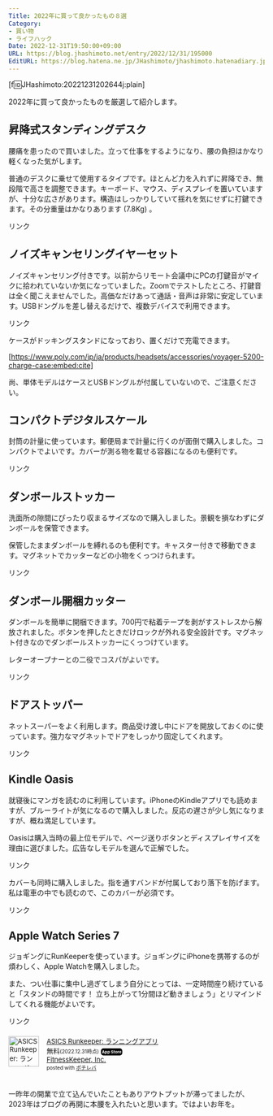 ```yaml
---
Title: 2022年に買って良かったもの８選
Category:
- 買い物
- ライフハック
Date: 2022-12-31T19:50:00+09:00
URL: https://blog.jhashimoto.net/entry/2022/12/31/195000
EditURL: https://blog.hatena.ne.jp/JHashimoto/jhashimoto.hatenadiary.jp/atom/entry/4207112889949766984
---
```


[f:id:JHashimoto:20221231202644j:plain]

2022年に買って良かったものを厳選して紹介します。

<!-- more -->

## 昇降式スタンディングデスク

腰痛を患ったので買いました。立って仕事をするようになり、腰の負担はかなり軽くなった気がします。

普通のデスクに乗せて使用するタイプです。ほとんど力を入れずに昇降でき、無段階で高さを調整できます。キーボード、マウス、ディスプレイを置いていますが、十分な広さがあります。構造はしっかりしていて揺れを気にせずに打鍵できます。その分重量はかなりあります (7.8Kg) 。

<!-- START MoshimoAffiliateEasyLink -->
<script type="text/javascript">
(function(b,c,f,g,a,d,e){b.MoshimoAffiliateObject=a;
b[a]=b[a]||function(){arguments.currentScript=c.currentScript
||c.scripts[c.scripts.length-2];(b[a].q=b[a].q||[]).push(arguments)};
c.getElementById(a)||(d=c.createElement(f),d.src=g,
d.id=a,e=c.getElementsByTagName("body")[0],e.appendChild(d))})
(window,document,"script","//dn.msmstatic.com/site/cardlink/bundle.js?20220329","msmaflink");
msmaflink({"n":"Fenge スタンディングデスク 昇降式デスク リフティングテーブル 高さ調整 PCデスク 小型 持ち運び 折りたたみ無段階座位立位両用オフィスワークテーブル SD255006WO","b":"Fenge","t":"SD255006WO","d":"https:\/\/m.media-amazon.com","c_p":"\/images\/I","p":["\/51rqECurDDL._SL500_.jpg","\/51ORwSKq6jL._SL500_.jpg","\/41WCQceU--L._SL500_.jpg","\/51GUQK7OV+L._SL500_.jpg","\/412hjHa5YtL._SL500_.jpg","\/51eszEiicmL._SL500_.jpg"],"u":{"u":"https:\/\/www.amazon.co.jp\/dp\/B088LWSZXJ","t":"amazon","r_v":""},"v":"2.1","b_l":[{"id":1,"u_tx":"Amazonで見る","u_bc":"#f79256","u_url":"https:\/\/www.amazon.co.jp\/dp\/B088LWSZXJ","a_id":119719,"p_id":170,"pl_id":27060,"pc_id":185,"s_n":"amazon","u_so":1},{"id":2,"u_tx":"楽天市場で見る","u_bc":"#f76956","u_url":"https:\/\/search.rakuten.co.jp\/search\/mall\/Fenge%20%E3%82%B9%E3%82%BF%E3%83%B3%E3%83%87%E3%82%A3%E3%83%B3%E3%82%B0%E3%83%87%E3%82%B9%E3%82%AF%20%E6%98%87%E9%99%8D%E5%BC%8F%E3%83%87%E3%82%B9%E3%82%AF%20%E3%83%AA%E3%83%95%E3%83%86%E3%82%A3%E3%83%B3%E3%82%B0%E3%83%86%E3%83%BC%E3%83%96%E3%83%AB%20%E9%AB%98%E3%81%95%E8%AA%BF%E6%95%B4%20PC%E3%83%87%E3%82%B9%E3%82%AF%20%E5%B0%8F%E5%9E%8B%20%E6%8C%81%E3%81%A1%E9%81%8B%E3%81%B3%20%E6%8A%98%E3%82%8A%E3%81%9F%E3%81%9F%E3%81%BF%E7%84%A1%E6%AE%B5%E9%9A%8E%E5%BA%A7%E4%BD%8D%E7%AB%8B%E4%BD%8D%E4%B8%A1%E7%94%A8%E3%82%AA%E3%83%95%E3%82%A3%E3%82%B9%E3%83%AF%E3%83%BC%E3%82%AF%E3%83%86%E3%83%BC%E3%83%96%E3%83%AB%20SD255006WO\/","a_id":119718,"p_id":54,"pl_id":27059,"pc_id":54,"s_n":"rakuten","u_so":2},{"id":3,"u_tx":"Yahoo!ショッピングで見る","u_bc":"#66a7ff","u_url":"https:\/\/shopping.yahoo.co.jp\/search?first=1\u0026p=Fenge%20%E3%82%B9%E3%82%BF%E3%83%B3%E3%83%87%E3%82%A3%E3%83%B3%E3%82%B0%E3%83%87%E3%82%B9%E3%82%AF%20%E6%98%87%E9%99%8D%E5%BC%8F%E3%83%87%E3%82%B9%E3%82%AF%20%E3%83%AA%E3%83%95%E3%83%86%E3%82%A3%E3%83%B3%E3%82%B0%E3%83%86%E3%83%BC%E3%83%96%E3%83%AB%20%E9%AB%98%E3%81%95%E8%AA%BF%E6%95%B4%20PC%E3%83%87%E3%82%B9%E3%82%AF%20%E5%B0%8F%E5%9E%8B%20%E6%8C%81%E3%81%A1%E9%81%8B%E3%81%B3%20%E6%8A%98%E3%82%8A%E3%81%9F%E3%81%9F%E3%81%BF%E7%84%A1%E6%AE%B5%E9%9A%8E%E5%BA%A7%E4%BD%8D%E7%AB%8B%E4%BD%8D%E4%B8%A1%E7%94%A8%E3%82%AA%E3%83%95%E3%82%A3%E3%82%B9%E3%83%AF%E3%83%BC%E3%82%AF%E3%83%86%E3%83%BC%E3%83%96%E3%83%AB%20SD255006WO","a_id":3758086,"p_id":1225,"pl_id":27061,"pc_id":1925,"s_n":"yahoo","u_so":3}],"eid":"sV7QS","s":"s"});
</script>
<div id="msmaflink-sV7QS">リンク</div>
<!-- MoshimoAffiliateEasyLink END -->

## ノイズキャンセリングイヤーセット

ノイズキャンセリング付きです。以前からリモート会議中にPCの打鍵音がマイクに拾われていないか気になっていました。Zoomでテストしたところ、打鍵音は全く聞こえませんでした。高価なだけあって通話・音声は非常に安定しています。USBドングルを差し替えるだけで、複数デバイスで利用できます。

<!-- START MoshimoAffiliateEasyLink -->
<script type="text/javascript">
(function(b,c,f,g,a,d,e){b.MoshimoAffiliateObject=a;
b[a]=b[a]||function(){arguments.currentScript=c.currentScript
||c.scripts[c.scripts.length-2];(b[a].q=b[a].q||[]).push(arguments)};
c.getElementById(a)||(d=c.createElement(f),d.src=g,
d.id=a,e=c.getElementsByTagName("body")[0],e.appendChild(d))})
(window,document,"script","//dn.msmstatic.com/site/cardlink/bundle.js?20220329","msmaflink");
msmaflink({"n":"Plantronics(プラトロニクス) Voyager 5200 UC イヤーセット","b":"ポリー(Poly)","t":"206110-01","d":"https:\/\/m.media-amazon.com","c_p":"\/images\/I","p":["\/31Nw4SFyO4L._SL500_.jpg","\/51pMFRlm7VL._SL500_.jpg","\/41EHg83Mn8L._SL500_.jpg","\/416OutE9L4L._SL500_.jpg","\/41EuqnU2I0L._SL500_.jpg","\/51omOUQjY-L._SL500_.jpg","\/41IBE7ub42L._SL500_.jpg","\/41wbNdE05WL._SL500_.jpg"],"u":{"u":"https:\/\/www.amazon.co.jp\/dp\/B07DFQWGYB","t":"amazon","r_v":""},"v":"2.1","b_l":[{"id":1,"u_tx":"Amazonで見る","u_bc":"#f79256","u_url":"https:\/\/www.amazon.co.jp\/dp\/B07DFQWGYB","a_id":119719,"p_id":170,"pl_id":27060,"pc_id":185,"s_n":"amazon","u_so":1},{"id":2,"u_tx":"楽天市場で見る","u_bc":"#f76956","u_url":"https:\/\/search.rakuten.co.jp\/search\/mall\/Plantronics(%E3%83%97%E3%83%A9%E3%83%88%E3%83%AD%E3%83%8B%E3%82%AF%E3%82%B9)%20Voyager%205200%20UC%20%E3%82%A4%E3%83%A4%E3%83%BC%E3%82%BB%E3%83%83%E3%83%88\/","a_id":119718,"p_id":54,"pl_id":27059,"pc_id":54,"s_n":"rakuten","u_so":2},{"id":3,"u_tx":"Yahoo!ショッピングで見る","u_bc":"#66a7ff","u_url":"https:\/\/shopping.yahoo.co.jp\/search?first=1\u0026p=Plantronics(%E3%83%97%E3%83%A9%E3%83%88%E3%83%AD%E3%83%8B%E3%82%AF%E3%82%B9)%20Voyager%205200%20UC%20%E3%82%A4%E3%83%A4%E3%83%BC%E3%82%BB%E3%83%83%E3%83%88","a_id":3758086,"p_id":1225,"pl_id":27061,"pc_id":1925,"s_n":"yahoo","u_so":3}],"eid":"6TnDn","s":"s"});
</script>
<div id="msmaflink-6TnDn">リンク</div>
<!-- MoshimoAffiliateEasyLink END -->


ケースがドッキングスタンドになっており、置くだけで充電できます。

[https://www.poly.com/jp/ja/products/headsets/accessories/voyager-5200-charge-case:embed:cite]

尚、単体モデルはケースとUSBドングルが付属していないので、ご注意ください。

## コンパクトデジタルスケール

封筒の計量に使っています。郵便局まで計量に行くのが面倒で購入しました。コンパクトでよいです。カバーが測る物を載せる容器になるのも便利です。

<!-- START MoshimoAffiliateEasyLink -->
<script type="text/javascript">
(function(b,c,f,g,a,d,e){b.MoshimoAffiliateObject=a;
b[a]=b[a]||function(){arguments.currentScript=c.currentScript
||c.scripts[c.scripts.length-2];(b[a].q=b[a].q||[]).push(arguments)};
c.getElementById(a)||(d=c.createElement(f),d.src=g,
d.id=a,e=c.getElementsByTagName("body")[0],e.appendChild(d))})
(window,document,"script","//dn.msmstatic.com/site/cardlink/bundle.js?20220329","msmaflink");
msmaflink({"n":"YUUICHI コンパクトデジタルスケール 0.1gから3000gまで計量可能 はかり デジタル 測り 料理 調理 お菓子作り 封筒 レタースケール 風袋引き 計量はかり 日本語取扱説明書付き　電池付き","b":"YUUICHI","t":"N\\C","d":"https:\/\/m.media-amazon.com","c_p":"\/images\/I","p":["\/41SNM2X7pXL._SL500_.jpg","\/41OILJ5BF2L._SL500_.jpg","\/51lda9ilXhL._SL500_.jpg","\/51G5AJReANL._SL500_.jpg","\/41dONBxjqXL._SL500_.jpg","\/41F9WVgVqCL._SL500_.jpg","\/41+sZXFkMUL._SL500_.jpg"],"u":{"u":"https:\/\/www.amazon.co.jp\/dp\/B09XXWJY2L","t":"amazon","r_v":""},"v":"2.1","b_l":[{"id":1,"u_tx":"Amazonで見る","u_bc":"#f79256","u_url":"https:\/\/www.amazon.co.jp\/dp\/B09XXWJY2L","a_id":119719,"p_id":170,"pl_id":27060,"pc_id":185,"s_n":"amazon","u_so":1},{"id":2,"u_tx":"楽天市場で見る","u_bc":"#f76956","u_url":"https:\/\/search.rakuten.co.jp\/search\/mall\/YUUICHI%20%E3%82%B3%E3%83%B3%E3%83%91%E3%82%AF%E3%83%88%E3%83%87%E3%82%B8%E3%82%BF%E3%83%AB%E3%82%B9%E3%82%B1%E3%83%BC%E3%83%AB%200.1g%E3%81%8B%E3%82%893000g%E3%81%BE%E3%81%A7%E8%A8%88%E9%87%8F%E5%8F%AF%E8%83%BD%20%E3%81%AF%E3%81%8B%E3%82%8A%20%E3%83%87%E3%82%B8%E3%82%BF%E3%83%AB%20%E6%B8%AC%E3%82%8A%20%E6%96%99%E7%90%86%20%E8%AA%BF%E7%90%86%20%E3%81%8A%E8%8F%93%E5%AD%90%E4%BD%9C%E3%82%8A%20%E5%B0%81%E7%AD%92%20%E3%83%AC%E3%82%BF%E3%83%BC%E3%82%B9%E3%82%B1%E3%83%BC%E3%83%AB%20%E9%A2%A8%E8%A2%8B%E5%BC%95%E3%81%8D%20%E8%A8%88%E9%87%8F%E3%81%AF%E3%81%8B%E3%82%8A%20%E6%97%A5%E6%9C%AC%E8%AA%9E%E5%8F%96%E6%89%B1%E8%AA%AC%E6%98%8E%E6%9B%B8%E4%BB%98%E3%81%8D%E3%80%80%E9%9B%BB%E6%B1%A0%E4%BB%98%E3%81%8D\/","a_id":119718,"p_id":54,"pl_id":27059,"pc_id":54,"s_n":"rakuten","u_so":2},{"id":3,"u_tx":"Yahoo!ショッピングで見る","u_bc":"#66a7ff","u_url":"https:\/\/shopping.yahoo.co.jp\/search?first=1\u0026p=YUUICHI%20%E3%82%B3%E3%83%B3%E3%83%91%E3%82%AF%E3%83%88%E3%83%87%E3%82%B8%E3%82%BF%E3%83%AB%E3%82%B9%E3%82%B1%E3%83%BC%E3%83%AB%200.1g%E3%81%8B%E3%82%893000g%E3%81%BE%E3%81%A7%E8%A8%88%E9%87%8F%E5%8F%AF%E8%83%BD%20%E3%81%AF%E3%81%8B%E3%82%8A%20%E3%83%87%E3%82%B8%E3%82%BF%E3%83%AB%20%E6%B8%AC%E3%82%8A%20%E6%96%99%E7%90%86%20%E8%AA%BF%E7%90%86%20%E3%81%8A%E8%8F%93%E5%AD%90%E4%BD%9C%E3%82%8A%20%E5%B0%81%E7%AD%92%20%E3%83%AC%E3%82%BF%E3%83%BC%E3%82%B9%E3%82%B1%E3%83%BC%E3%83%AB%20%E9%A2%A8%E8%A2%8B%E5%BC%95%E3%81%8D%20%E8%A8%88%E9%87%8F%E3%81%AF%E3%81%8B%E3%82%8A%20%E6%97%A5%E6%9C%AC%E8%AA%9E%E5%8F%96%E6%89%B1%E8%AA%AC%E6%98%8E%E6%9B%B8%E4%BB%98%E3%81%8D%E3%80%80%E9%9B%BB%E6%B1%A0%E4%BB%98%E3%81%8D","a_id":3758086,"p_id":1225,"pl_id":27061,"pc_id":1925,"s_n":"yahoo","u_so":3}],"eid":"nneCv","s":"s"});
</script>
<div id="msmaflink-nneCv">リンク</div>
<!-- MoshimoAffiliateEasyLink END -->

## ダンボールストッカー

洗面所の隙間にぴったり収まるサイズなので購入しました。景観を損なわずにダンボールを保管できます。

保管したままダンボールを縛れるのも便利です。キャスター付きで移動できます。マグネットでカッターなどの小物をくっつけられます。

<!-- START MoshimoAffiliateEasyLink -->
<script type="text/javascript">
(function(b,c,f,g,a,d,e){b.MoshimoAffiliateObject=a;
b[a]=b[a]||function(){arguments.currentScript=c.currentScript
||c.scripts[c.scripts.length-2];(b[a].q=b[a].q||[]).push(arguments)};
c.getElementById(a)||(d=c.createElement(f),d.src=g,
d.id=a,e=c.getElementsByTagName("body")[0],e.appendChild(d))})
(window,document,"script","//dn.msmstatic.com/site/cardlink/bundle.js?20220329","msmaflink");
msmaflink({"n":"ビーワーススタイル ダンボールストッカー fillete(フィレッテ) 段ボールストッカー (ダンボールストッカー ホワイト×グレー W120)","b":"be worth style","t":"","d":"https:\/\/m.media-amazon.com","c_p":"\/images\/I","p":["\/2155xoqI4DL._SL500_.jpg","\/41qoH3lTwIL._SL500_.jpg","\/41uQcWekkLL._SL500_.jpg","\/4114T8N49gL._SL500_.jpg","\/41cZQwk6Q5L._SL500_.jpg","\/31vb8bOpjSL._SL500_.jpg","\/4126QriaxpL._SL500_.jpg","\/31Rb5QXuj0L._SL500_.jpg","\/418OTIAZC1L._SL500_.jpg"],"u":{"u":"https:\/\/www.amazon.co.jp\/dp\/B09MCH6R65","t":"amazon","r_v":""},"v":"2.1","b_l":[{"id":1,"u_tx":"Amazonで見る","u_bc":"#f79256","u_url":"https:\/\/www.amazon.co.jp\/dp\/B09MCH6R65","a_id":119719,"p_id":170,"pl_id":27060,"pc_id":185,"s_n":"amazon","u_so":1},{"id":2,"u_tx":"楽天市場で見る","u_bc":"#f76956","u_url":"https:\/\/search.rakuten.co.jp\/search\/mall\/%E3%83%93%E3%83%BC%E3%83%AF%E3%83%BC%E3%82%B9%E3%82%B9%E3%82%BF%E3%82%A4%E3%83%AB%20%E3%83%80%E3%83%B3%E3%83%9C%E3%83%BC%E3%83%AB%E3%82%B9%E3%83%88%E3%83%83%E3%82%AB%E3%83%BC%20fillete(%E3%83%95%E3%82%A3%E3%83%AC%E3%83%83%E3%83%86)%20%E6%AE%B5%E3%83%9C%E3%83%BC%E3%83%AB%E3%82%B9%E3%83%88%E3%83%83%E3%82%AB%E3%83%BC%20(%E3%83%80%E3%83%B3%E3%83%9C%E3%83%BC%E3%83%AB%E3%82%B9%E3%83%88%E3%83%83%E3%82%AB%E3%83%BC%20%E3%83%9B%E3%83%AF%E3%82%A4%E3%83%88%C3%97%E3%82%B0%E3%83%AC%E3%83%BC%20W120)\/","a_id":119718,"p_id":54,"pl_id":27059,"pc_id":54,"s_n":"rakuten","u_so":2},{"id":3,"u_tx":"Yahoo!ショッピングで見る","u_bc":"#66a7ff","u_url":"https:\/\/shopping.yahoo.co.jp\/search?first=1\u0026p=%E3%83%93%E3%83%BC%E3%83%AF%E3%83%BC%E3%82%B9%E3%82%B9%E3%82%BF%E3%82%A4%E3%83%AB%20%E3%83%80%E3%83%B3%E3%83%9C%E3%83%BC%E3%83%AB%E3%82%B9%E3%83%88%E3%83%83%E3%82%AB%E3%83%BC%20fillete(%E3%83%95%E3%82%A3%E3%83%AC%E3%83%83%E3%83%86)%20%E6%AE%B5%E3%83%9C%E3%83%BC%E3%83%AB%E3%82%B9%E3%83%88%E3%83%83%E3%82%AB%E3%83%BC%20(%E3%83%80%E3%83%B3%E3%83%9C%E3%83%BC%E3%83%AB%E3%82%B9%E3%83%88%E3%83%83%E3%82%AB%E3%83%BC%20%E3%83%9B%E3%83%AF%E3%82%A4%E3%83%88%C3%97%E3%82%B0%E3%83%AC%E3%83%BC%20W120)","a_id":3758086,"p_id":1225,"pl_id":27061,"pc_id":1925,"s_n":"yahoo","u_so":3}],"eid":"daB01","s":"s"});
</script>
<div id="msmaflink-daB01">リンク</div>
<!-- MoshimoAffiliateEasyLink END -->

## ダンボール開梱カッター

ダンボールを簡単に開梱できます。700円で粘着テープを剥がすストレスから解放されました。ボタンを押したときだけロックが外れる安全設計です。マグネット付きなのでダンボールストッカーにくっつけています。

レターオープナーとの二役でコスパがよいです。

<!-- START MoshimoAffiliateEasyLink -->
<script type="text/javascript">
(function(b,c,f,g,a,d,e){b.MoshimoAffiliateObject=a;
b[a]=b[a]||function(){arguments.currentScript=c.currentScript
||c.scripts[c.scripts.length-2];(b[a].q=b[a].q||[]).push(arguments)};
c.getElementById(a)||(d=c.createElement(f),d.src=g,
d.id=a,e=c.getElementsByTagName("body")[0],e.appendChild(d))})
(window,document,"script","//dn.msmstatic.com/site/cardlink/bundle.js?20220329","msmaflink");
msmaflink({"n":"サンスター文具 レターオープナー 開梱カッター SHUTTO シュット ブラック S3720799","b":"サンスター文具(Sun-Star Stationery)","t":"S3720799","d":"https:\/\/m.media-amazon.com","c_p":"\/images\/I","p":["\/41dUN1am26L._SL500_.jpg","\/41PejMJH+dL._SL500_.jpg","\/41QqzFWmMhL._SL500_.jpg","\/512M-PRektL._SL500_.jpg","\/519xRMOUKtL._SL500_.jpg","\/41NC0Zq0lKL._SL500_.jpg","\/51bF7xetUyL._SL500_.jpg","\/41PjOgYEO5L._SL500_.jpg","\/31TqsXJXKBL._SL500_.jpg","\/41k7P-B2huL._SL500_.jpg","\/31OxmBSNSyL._SL500_.jpg","\/41ABbWkntvL._SL500_.jpg","\/312J-8+S3sL._SL500_.jpg","\/31+N1fbx+vL._SL500_.jpg","\/4181adeN1BL._SL500_.jpg"],"u":{"u":"https:\/\/www.amazon.co.jp\/dp\/B09STL9DQG","t":"amazon","r_v":""},"v":"2.1","b_l":[{"id":1,"u_tx":"Amazonで見る","u_bc":"#f79256","u_url":"https:\/\/www.amazon.co.jp\/dp\/B09STL9DQG","a_id":119719,"p_id":170,"pl_id":27060,"pc_id":185,"s_n":"amazon","u_so":1},{"id":2,"u_tx":"楽天市場で見る","u_bc":"#f76956","u_url":"https:\/\/search.rakuten.co.jp\/search\/mall\/%E3%82%B5%E3%83%B3%E3%82%B9%E3%82%BF%E3%83%BC%E6%96%87%E5%85%B7%20%E3%83%AC%E3%82%BF%E3%83%BC%E3%82%AA%E3%83%BC%E3%83%97%E3%83%8A%E3%83%BC%20%E9%96%8B%E6%A2%B1%E3%82%AB%E3%83%83%E3%82%BF%E3%83%BC%20SHUTTO%20%E3%82%B7%E3%83%A5%E3%83%83%E3%83%88%20%E3%83%96%E3%83%A9%E3%83%83%E3%82%AF%20S3720799\/","a_id":119718,"p_id":54,"pl_id":27059,"pc_id":54,"s_n":"rakuten","u_so":2},{"id":3,"u_tx":"Yahoo!ショッピングで見る","u_bc":"#66a7ff","u_url":"https:\/\/shopping.yahoo.co.jp\/search?first=1\u0026p=%E3%82%B5%E3%83%B3%E3%82%B9%E3%82%BF%E3%83%BC%E6%96%87%E5%85%B7%20%E3%83%AC%E3%82%BF%E3%83%BC%E3%82%AA%E3%83%BC%E3%83%97%E3%83%8A%E3%83%BC%20%E9%96%8B%E6%A2%B1%E3%82%AB%E3%83%83%E3%82%BF%E3%83%BC%20SHUTTO%20%E3%82%B7%E3%83%A5%E3%83%83%E3%83%88%20%E3%83%96%E3%83%A9%E3%83%83%E3%82%AF%20S3720799","a_id":3758086,"p_id":1225,"pl_id":27061,"pc_id":1925,"s_n":"yahoo","u_so":3}],"eid":"rFjLV","s":"s"});
</script>
<div id="msmaflink-rFjLV">リンク</div>
<!-- MoshimoAffiliateEasyLink END -->

## ドアストッパー

ネットスーパーをよく利用します。商品受け渡し中にドアを開放しておくのに使っています。強力なマグネットでドアをしっかり固定してくれます。

<!-- START MoshimoAffiliateEasyLink -->
<script type="text/javascript">
(function(b,c,f,g,a,d,e){b.MoshimoAffiliateObject=a;
b[a]=b[a]||function(){arguments.currentScript=c.currentScript
||c.scripts[c.scripts.length-2];(b[a].q=b[a].q||[]).push(arguments)};
c.getElementById(a)||(d=c.createElement(f),d.src=g,
d.id=a,e=c.getElementsByTagName("body")[0],e.appendChild(d))})
(window,document,"script","//dn.msmstatic.com/site/cardlink/bundle.js?20220329","msmaflink");
msmaflink({"n":"ドアストッパー マグネット ネオガチット アイデア 便利","b":"マクティー","t":"007554742","d":"https:\/\/m.media-amazon.com","c_p":"\/images\/I","p":["\/41-snYtVirL._SL500_.jpg","\/51N+xWhkwHL._SL500_.jpg","\/31pawy4W4kL._SL500_.jpg"],"u":{"u":"https:\/\/www.amazon.co.jp\/dp\/B008CH4MDY","t":"amazon","r_v":""},"v":"2.1","b_l":[{"id":1,"u_tx":"Amazonで見る","u_bc":"#f79256","u_url":"https:\/\/www.amazon.co.jp\/dp\/B008CH4MDY","a_id":119719,"p_id":170,"pl_id":27060,"pc_id":185,"s_n":"amazon","u_so":1},{"id":2,"u_tx":"楽天市場で見る","u_bc":"#f76956","u_url":"https:\/\/search.rakuten.co.jp\/search\/mall\/%E3%83%89%E3%82%A2%E3%82%B9%E3%83%88%E3%83%83%E3%83%91%E3%83%BC%20%E3%83%9E%E3%82%B0%E3%83%8D%E3%83%83%E3%83%88%20%E3%83%8D%E3%82%AA%E3%82%AC%E3%83%81%E3%83%83%E3%83%88%20%E3%82%A2%E3%82%A4%E3%83%87%E3%82%A2%20%E4%BE%BF%E5%88%A9\/","a_id":119718,"p_id":54,"pl_id":27059,"pc_id":54,"s_n":"rakuten","u_so":2},{"id":3,"u_tx":"Yahoo!ショッピングで見る","u_bc":"#66a7ff","u_url":"https:\/\/shopping.yahoo.co.jp\/search?first=1\u0026p=%E3%83%89%E3%82%A2%E3%82%B9%E3%83%88%E3%83%83%E3%83%91%E3%83%BC%20%E3%83%9E%E3%82%B0%E3%83%8D%E3%83%83%E3%83%88%20%E3%83%8D%E3%82%AA%E3%82%AC%E3%83%81%E3%83%83%E3%83%88%20%E3%82%A2%E3%82%A4%E3%83%87%E3%82%A2%20%E4%BE%BF%E5%88%A9","a_id":3758086,"p_id":1225,"pl_id":27061,"pc_id":1925,"s_n":"yahoo","u_so":3}],"eid":"4tOQN","s":"s"});
</script>
<div id="msmaflink-4tOQN">リンク</div>
<!-- MoshimoAffiliateEasyLink END -->

## Kindle Oasis

就寝後にマンガを読むのに利用しています。iPhoneのKindleアプリでも読めますが、ブルーライトが気になるので購入しました。反応の遅さが少し気になりますが、概ね満足しています。

Oasisは購入当時の最上位モデルで、ページ送りボタンとディスプレイサイズを理由に選びました。広告なしモデルを選んで正解でした。

<!-- START MoshimoAffiliateEasyLink -->
<script type="text/javascript">
(function(b,c,f,g,a,d,e){b.MoshimoAffiliateObject=a;
b[a]=b[a]||function(){arguments.currentScript=c.currentScript
||c.scripts[c.scripts.length-2];(b[a].q=b[a].q||[]).push(arguments)};
c.getElementById(a)||(d=c.createElement(f),d.src=g,
d.id=a,e=c.getElementsByTagName("body")[0],e.appendChild(d))})
(window,document,"script","//dn.msmstatic.com/site/cardlink/bundle.js?20220329","msmaflink");
msmaflink({"n":"Kindle Oasis 色調調節ライト搭載 wifi+4G 32GB 電子書籍リーダー","b":"Amazon","t":"53-015865","d":"https:\/\/m.media-amazon.com","c_p":"\/images\/I","p":["\/41Y+N+ZHOvL._SL500_.jpg","\/514HLx2qc0L._SL500_.jpg","\/41AKedyOt4S._SL500_.jpg","\/41X5VWm4G3L._SL500_.jpg","\/51343mEk1hL._SL500_.jpg","\/5186+K31ESL._SL500_.jpg","\/41jSwklYHsL._SL500_.jpg","\/41kn9w395SL._SL500_.jpg"],"u":{"u":"https:\/\/www.amazon.co.jp\/dp\/B07GM846NR","t":"amazon","r_v":""},"v":"2.1","b_l":[{"id":1,"u_tx":"Amazonで見る","u_bc":"#f79256","u_url":"https:\/\/www.amazon.co.jp\/dp\/B07GM846NR","a_id":119719,"p_id":170,"pl_id":27060,"pc_id":185,"s_n":"amazon","u_so":1},{"id":2,"u_tx":"楽天市場で見る","u_bc":"#f76956","u_url":"https:\/\/search.rakuten.co.jp\/search\/mall\/Kindle%20Oasis%20%E8%89%B2%E8%AA%BF%E8%AA%BF%E7%AF%80%E3%83%A9%E3%82%A4%E3%83%88%E6%90%AD%E8%BC%89%20wifi%2B4G%2032GB%20%E9%9B%BB%E5%AD%90%E6%9B%B8%E7%B1%8D%E3%83%AA%E3%83%BC%E3%83%80%E3%83%BC\/","a_id":119718,"p_id":54,"pl_id":27059,"pc_id":54,"s_n":"rakuten","u_so":2},{"id":3,"u_tx":"Yahoo!ショッピングで見る","u_bc":"#66a7ff","u_url":"https:\/\/shopping.yahoo.co.jp\/search?first=1\u0026p=Kindle%20Oasis%20%E8%89%B2%E8%AA%BF%E8%AA%BF%E7%AF%80%E3%83%A9%E3%82%A4%E3%83%88%E6%90%AD%E8%BC%89%20wifi%2B4G%2032GB%20%E9%9B%BB%E5%AD%90%E6%9B%B8%E7%B1%8D%E3%83%AA%E3%83%BC%E3%83%80%E3%83%BC","a_id":3758086,"p_id":1225,"pl_id":27061,"pc_id":1925,"s_n":"yahoo","u_so":3}],"eid":"UwKyu","s":"s"});
</script>
<div id="msmaflink-UwKyu">リンク</div>
<!-- MoshimoAffiliateEasyLink END -->

カバーも同時に購入しました。指を通すバンドが付属しており落下を防げます。私は電車の中でも読むので、このカバーが必須です。

<!-- START MoshimoAffiliateEasyLink -->
<script type="text/javascript">
(function(b,c,f,g,a,d,e){b.MoshimoAffiliateObject=a;
b[a]=b[a]||function(){arguments.currentScript=c.currentScript
||c.scripts[c.scripts.length-2];(b[a].q=b[a].q||[]).push(arguments)};
c.getElementById(a)||(d=c.createElement(f),d.src=g,
d.id=a,e=c.getElementsByTagName("body")[0],e.appendChild(d))})
(window,document,"script","//dn.msmstatic.com/site/cardlink/bundle.js?20220329","msmaflink");
msmaflink({"n":"電子書籍リーダー保護カバー Kindle Oasis カバー （2019年 第10世代 \/ 2017年 第9世代）電子書籍リーダー専用PU革製保護ケース H01 – パープル","b":"TECHRAME","t":"JP-CaseKO-H01-Fuschia","d":"https:\/\/m.media-amazon.com","c_p":"\/images\/I","p":["\/51Xy07Kea4L._SL500_.jpg","\/51UtXAPlqWL._SL500_.jpg","\/314jwLH3n8S._SL500_.jpg","\/41V7RWUwWZL._SL500_.jpg","\/41zf-kuvkhL._SL500_.jpg","\/51Gqd0MC44L._SL500_.jpg","\/51D2LmGc1cL._SL500_.jpg","\/41hsUYIL16L._SL500_.jpg","\/411lkbYCVVL._SL500_.jpg"],"u":{"u":"https:\/\/www.amazon.co.jp\/dp\/B08XNN5F3N","t":"amazon","r_v":""},"v":"2.1","b_l":[{"id":1,"u_tx":"Amazonで見る","u_bc":"#f79256","u_url":"https:\/\/www.amazon.co.jp\/dp\/B08XNN5F3N","a_id":119719,"p_id":170,"pl_id":27060,"pc_id":185,"s_n":"amazon","u_so":1},{"id":2,"u_tx":"楽天市場で見る","u_bc":"#f76956","u_url":"https:\/\/search.rakuten.co.jp\/search\/mall\/%E9%9B%BB%E5%AD%90%E6%9B%B8%E7%B1%8D%E3%83%AA%E3%83%BC%E3%83%80%E3%83%BC%E4%BF%9D%E8%AD%B7%E3%82%AB%E3%83%90%E3%83%BC%20Kindle%20Oasis%20%E3%82%AB%E3%83%90%E3%83%BC%20%EF%BC%882019%E5%B9%B4%20%E7%AC%AC10%E4%B8%96%E4%BB%A3%20%2F%202017%E5%B9%B4%20%E7%AC%AC9%E4%B8%96%E4%BB%A3%EF%BC%89%E9%9B%BB%E5%AD%90%E6%9B%B8%E7%B1%8D%E3%83%AA%E3%83%BC%E3%83%80%E3%83%BC%E5%B0%82%E7%94%A8PU%E9%9D%A9%E8%A3%BD%E4%BF%9D%E8%AD%B7%E3%82%B1%E3%83%BC%E3%82%B9%20H01%20%E2%80%93%20%E3%83%91%E3%83%BC%E3%83%97%E3%83%AB\/","a_id":119718,"p_id":54,"pl_id":27059,"pc_id":54,"s_n":"rakuten","u_so":2},{"id":3,"u_tx":"Yahoo!ショッピングで見る","u_bc":"#66a7ff","u_url":"https:\/\/shopping.yahoo.co.jp\/search?first=1\u0026p=%E9%9B%BB%E5%AD%90%E6%9B%B8%E7%B1%8D%E3%83%AA%E3%83%BC%E3%83%80%E3%83%BC%E4%BF%9D%E8%AD%B7%E3%82%AB%E3%83%90%E3%83%BC%20Kindle%20Oasis%20%E3%82%AB%E3%83%90%E3%83%BC%20%EF%BC%882019%E5%B9%B4%20%E7%AC%AC10%E4%B8%96%E4%BB%A3%20%2F%202017%E5%B9%B4%20%E7%AC%AC9%E4%B8%96%E4%BB%A3%EF%BC%89%E9%9B%BB%E5%AD%90%E6%9B%B8%E7%B1%8D%E3%83%AA%E3%83%BC%E3%83%80%E3%83%BC%E5%B0%82%E7%94%A8PU%E9%9D%A9%E8%A3%BD%E4%BF%9D%E8%AD%B7%E3%82%B1%E3%83%BC%E3%82%B9%20H01%20%E2%80%93%20%E3%83%91%E3%83%BC%E3%83%97%E3%83%AB","a_id":3758086,"p_id":1225,"pl_id":27061,"pc_id":1925,"s_n":"yahoo","u_so":3}],"eid":"K2Gtz","s":"s"});
</script>
<div id="msmaflink-K2Gtz">リンク</div>
<!-- MoshimoAffiliateEasyLink END -->

## Apple Watch Series 7

ジョギングにRunKeeperを使っています。ジョギングにiPhoneを携帯するのが煩わしく、Apple Watchを購入しました。

また、つい仕事に集中し過ぎてしまう自分にとっては、一定時間座り続けていると「スタンドの時間です！ 立ち上がって1分間ほど動きましょう」とリマインドしてくれる機能がよいです。

<!-- START MoshimoAffiliateEasyLink -->
<script type="text/javascript">
(function(b,c,f,g,a,d,e){b.MoshimoAffiliateObject=a;
b[a]=b[a]||function(){arguments.currentScript=c.currentScript
||c.scripts[c.scripts.length-2];(b[a].q=b[a].q||[]).push(arguments)};
c.getElementById(a)||(d=c.createElement(f),d.src=g,
d.id=a,e=c.getElementsByTagName("body")[0],e.appendChild(d))})
(window,document,"script","//dn.msmstatic.com/site/cardlink/bundle.js?20220329","msmaflink");
msmaflink({"n":"Apple Watch Series 7 (GPS + Cellularモデル) - 45mm グリーンアルミニウムケース - バンド無し (整備済み品)","b":"Apple(アップル)","t":"","d":"https:\/\/m.media-amazon.com","c_p":"\/images\/I","p":["\/31g0JI9LU6L._SL500_.jpg","\/514OUi1RrzS._SL500_.jpg","\/41366VTTgJL._SL500_.jpg"],"u":{"u":"https:\/\/www.amazon.co.jp\/dp\/B0BGMT2XCJ","t":"amazon","r_v":""},"v":"2.1","b_l":[{"id":1,"u_tx":"Amazonで見る","u_bc":"#f79256","u_url":"https:\/\/www.amazon.co.jp\/dp\/B0BGMT2XCJ","a_id":119719,"p_id":170,"pl_id":27060,"pc_id":185,"s_n":"amazon","u_so":1},{"id":2,"u_tx":"楽天市場で見る","u_bc":"#f76956","u_url":"https:\/\/search.rakuten.co.jp\/search\/mall\/Apple%20Watch%20Series%207%20(GPS%20%2B%20Cellular%E3%83%A2%E3%83%87%E3%83%AB)%20-%2045mm%20%E3%82%B0%E3%83%AA%E3%83%BC%E3%83%B3%E3%82%A2%E3%83%AB%E3%83%9F%E3%83%8B%E3%82%A6%E3%83%A0%E3%82%B1%E3%83%BC%E3%82%B9%20-%20%E3%83%90%E3%83%B3%E3%83%89%E7%84%A1%E3%81%97%20(%E6%95%B4%E5%82%99%E6%B8%88%E3%81%BF%E5%93%81)\/","a_id":119718,"p_id":54,"pl_id":27059,"pc_id":54,"s_n":"rakuten","u_so":2},{"id":3,"u_tx":"Yahoo!ショッピングで見る","u_bc":"#66a7ff","u_url":"https:\/\/shopping.yahoo.co.jp\/search?first=1\u0026p=Apple%20Watch%20Series%207%20(GPS%20%2B%20Cellular%E3%83%A2%E3%83%87%E3%83%AB)%20-%2045mm%20%E3%82%B0%E3%83%AA%E3%83%BC%E3%83%B3%E3%82%A2%E3%83%AB%E3%83%9F%E3%83%8B%E3%82%A6%E3%83%A0%E3%82%B1%E3%83%BC%E3%82%B9%20-%20%E3%83%90%E3%83%B3%E3%83%89%E7%84%A1%E3%81%97%20(%E6%95%B4%E5%82%99%E6%B8%88%E3%81%BF%E5%93%81)","a_id":3758086,"p_id":1225,"pl_id":27061,"pc_id":1925,"s_n":"yahoo","u_so":3}],"eid":"veGHb","s":"s"});
</script>
<div id="msmaflink-veGHb">リンク</div>
<!-- MoshimoAffiliateEasyLink END -->

<div class="pochireba" style="text-align:left;font-size:small;padding:20px 0;zoom: 1;overflow: hidden;"><a href="https://apps.apple.com/jp/app/asics-runkeeper-%E3%83%A9%E3%83%B3%E3%83%8B%E3%83%B3%E3%82%B0%E3%82%A2%E3%83%97%E3%83%AA/id300235330?uo=4&at=10lrC7" target="_blank" ><img src="https://is5-ssl.mzstatic.com/image/thumb/Purple112/v4/01/f2/a6/01f2a680-8edd-708e-c687-c5bcb81dbaec/AppIcon-1x_U007emarketing-0-5-0-85-220.png/60x60bb.jpg" alt="ASICS Runkeeper: ランニングアプリ" width="60" height="60" style="float:left;margin:0 15px 0 0;width:60px;height:60px;" class="pochi_img" ></a><div class="pochi_info" style="text-align:left;zoom: 1;overflow: hidden;"><div class="pochi_name"><a href="https://apps.apple.com/jp/app/asics-runkeeper-%E3%83%A9%E3%83%B3%E3%83%8B%E3%83%B3%E3%82%B0%E3%82%A2%E3%83%97%E3%83%AA/id300235330?uo=4&at=10lrC7" target="_blank" >ASICS Runkeeper: ランニングアプリ</a></div><div class="pochi_price" style="display:inline;">無料</div><div class="pochi_time" style="font-size:x-small;display:inline;">(2022.12.31時点)</div>&nbsp;<a href="https://apps.apple.com/jp/app/asics-runkeeper-%E3%83%A9%E3%83%B3%E3%83%8B%E3%83%B3%E3%82%B0%E3%82%A2%E3%83%97%E3%83%AA/id300235330?uo=4&at=10lrC7" style="width:60px;color:#ffffff;background:#000000;font-size:8px;font-weight:bold;text-align:center;display:inline;text-decoration:none;border:0px;padding:2px;border-radius:5px;white-space:nowrap;" target="_blank" >App Store</a><div class="pochi_seller"><a href="https://apps.apple.com/jp/developer/fitnesskeeper-inc/id300226026?uo=4&at=10lrC7" target="_blank" >FitnessKeeper, Inc.</a></div><div class="pochi_post" style="font-size:x-small;">posted with <a href="http://pochireba.com" rel="nofollow" target="_blank">ポチレバ</a></div></div><div class="pochireba-footer" style="clear: left"></div></div>

一昨年の開業で立て込んでいたこともありアウトプットが滞ってましたが、2023年はブログの再開に本腰を入れたいと思います。ではよいお年を。
